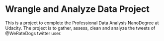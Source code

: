 # Wrangle and Analyze Data Project

This is a project to complete the Professional Data Analysis NanoDegree at Udacity. The project is to gather, assess, clean and analyze the tweets of @WeRateDogs twitter user.